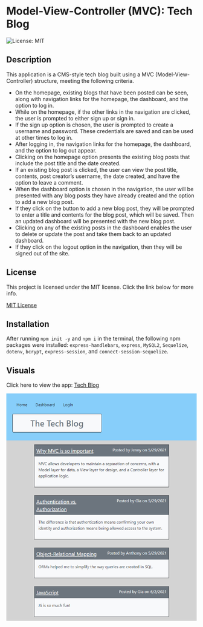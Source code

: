 # Model-View-Controller (MVC): Tech Blog
![License: MIT](https://img.shields.io/badge/License-MIT-yellow.svg)

## Description
This application is a CMS-style tech blog built using a MVC (Model-View-Controller) structure, meeting the following criteria.
- On the homepage, existing blogs that have been posted can be seen, along with navigation links for the homepage, the dashboard, and the option to log in.
- While on the homepage, if the other links in the navigation are clicked, the user is prompted to either sign up or sign in.
- If the sign up option is chosen, the user is prompted to create a username and password. These credentials are saved and can be used at other times to log in.
- After logging in, the navigation links for the homepage, the dashboard, and the option to log out appear.
- Clicking on the homepage option presents the existing blog posts that include the post title and the date created.
- If an existing blog post is clicked, the user can view the post title, contents, post creator’s username, the date created, and have the option to leave a comment.
- When the dashboard option is chosen in the navigation, the user will be presented with any blog posts they have already created and the option to add a new blog post.
- If they click on the button to add a new blog post, they will be prompted to enter a title and contents for the blog post, which will be saved. Then an updated dashboard will be presented with the new blog post. 
- Clicking on any of the existing posts in the dashboard enables the user to delete or update the post and take them back to an updated dashboard.
- If they click on the logout option in the navigation, then they will be signed out of the site.

## License
This project is licensed under the MIT license. Click the link below for more info.

[MIT License](https://opensource.org/licenses/MIT)
​
## Installation
After running `npm init -y` and `npm i` in the terminal, the following npm packages were installed: `express-handlebars`, `express`, `MySQL2`, `Sequelize`, `dotenv`, `bcrypt`, `express-session`, and `connect-session-sequelize`.

## Visuals
Click here to view the app: [Tech Blog](https://enigmatic-sierra-42149.herokuapp.com/)

![demo pic 1](public/images/demo-pic1.jpg)



​